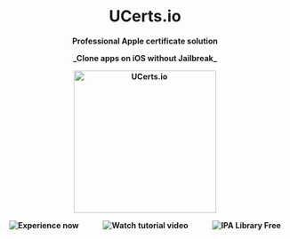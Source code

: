 <h1 align="center"><strong>UCerts.io<strong></h1>
<p align="center">
  <strong>Professional Apple certificate solution</strong>
</p>
<p align="center">
  _Clone apps on iOS without Jailbreak_
</p>
<p align="center">
  <a href="https://UCerts.io/">
    <img alt="UCerts.io" title="UCerts.io" src="https://i.imgur.com/UWMqrXm.png" width="256">
  </a>
</p>
<p align="center">
  <!-- Nút đầu tiên: Experience now -->
  <a href="#" style="text-decoration: none; margin-right: 20px;">
    <img src="https://img.shields.io/badge/Experience_now-black?style=for-the-badge&logo=&logoColor=white" alt="Experience now">
  </a>
  
  <!-- Nút thứ hai: Watch tutorial video -->
  <a href="https://www.youtube.com/your-video-link" style="text-decoration: none; margin: 0 20px;">
    <img src="https://img.shields.io/badge/Watch_Tutorial_Video-FF0000?style=for-the-badge&logo=youtube&logoColor=white" alt="Watch tutorial video">
  </a>
  
  <!-- Nút thứ ba: IPA Library Free -->
  <a href="https://your-custom-link.com" style="text-decoration: none; margin-left: 20px;">
    <img src="https://img.shields.io/badge/IPA_Library_Free-1E90FF?style=for-the-badge&logo=&logoColor=white" alt="IPA Library Free">
  </a>
</p>

